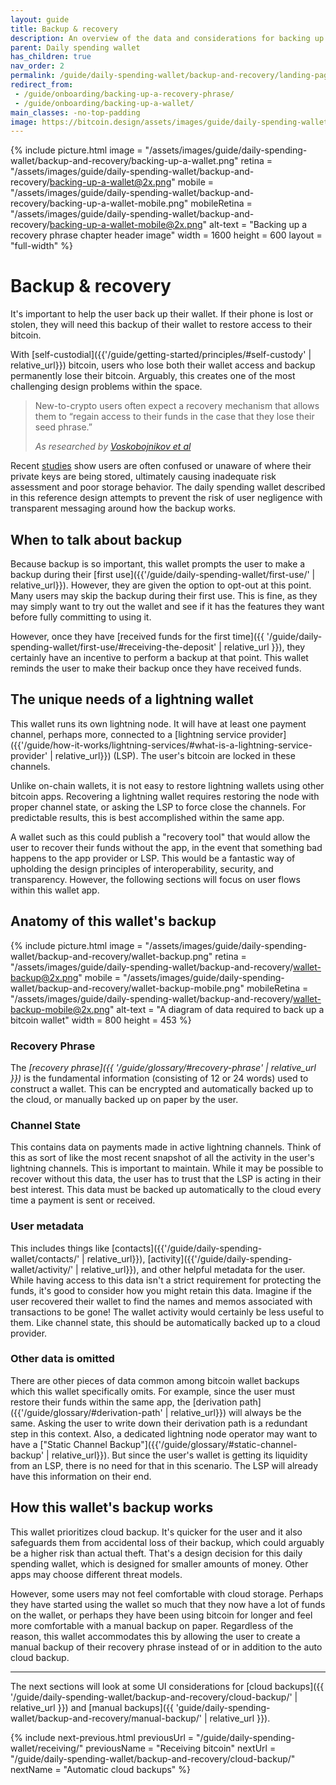 ```yaml
---
layout: guide
title: Backup & recovery
description: An overview of the data and considerations for backing up a daily spending bitcoin wallet.
parent: Daily spending wallet
has_children: true
nav_order: 2
permalink: /guide/daily-spending-wallet/backup-and-recovery/landing-page/
redirect_from:
 - /guide/onboarding/backing-up-a-recovery-phrase/
 - /guide/onboarding/backing-up-a-wallet/
main_classes: -no-top-padding
image: https://bitcoin.design/assets/images/guide/daily-spending-wallet/backup-and-recovery/backing-up-a-wallet-preview.png
---
```


<!--

Editor's notes

Illustration sources

- https://www.figma.com/file/qr4P17z6WSPADm6oW0cKw2/?node-id=0%3A1
- https://www.figma.com/file/q9EgLqOKcIVc0Cq7khtpNm/Onboarding-%3E-Backups?node-id=0%3A1
- https://www.figma.com/file/qr4P17z6WSPADm6oW0cKw2/?node-id=0%3A1

-->

{% include picture.html
   image = "/assets/images/guide/daily-spending-wallet/backup-and-recovery/backing-up-a-wallet.png"
   retina = "/assets/images/guide/daily-spending-wallet/backup-and-recovery/backing-up-a-wallet@2x.png"
   mobile = "/assets/images/guide/daily-spending-wallet/backup-and-recovery/backing-up-a-wallet-mobile.png"
   mobileRetina = "/assets/images/guide/daily-spending-wallet/backup-and-recovery/backing-up-a-wallet-mobile@2x.png"
   alt-text = "Backing up a recovery phrase chapter header image"
   width = 1600
   height = 600
   layout = "full-width"
%}

# Backup & recovery

It's important to help the user back up their wallet. If their phone is lost or stolen, they will need this backup of their wallet to restore access to their bitcoin.

With [self-custodial]({{'/guide/getting-started/principles/#self-custody' | relative_url}}) bitcoin, users who lose both their wallet access and backup permanently lose their bitcoin. Arguably, this creates one of the most challenging design problems within the space.

> New-to-crypto users often expect a recovery mechanism that allows them to “regain access to their funds in the case that they lose their seed phrase.”
>
> <cite>As researched by <a href="https://dl.acm.org/doi/fullHtml/10.1145/3411764.3445679">Voskobojnikov et al</a></cite>

Recent [studies](https://dl.acm.org/doi/fullHtml/10.1145/3411764.3445679) show users are often confused or unaware of where their private keys are being stored, ultimately causing inadequate risk assessment and poor storage behavior. The daily spending wallet described in this reference design attempts to prevent the risk of user negligence with transparent messaging around how the backup works.

## When to talk about backup

Because backup is so important, this wallet prompts the user to make a backup during their [first use]({{'/guide/daily-spending-wallet/first-use/' | relative_url}}). However, they are given the option to opt-out at this point. Many users may skip the backup during their first use. This is fine, as they may simply want to try out the wallet and see if it has the features they want before fully committing to using it.

However, once they have [received funds for the first time]({{ '/guide/daily-spending-wallet/first-use/#receiving-the-deposit' | relative_url }}), they certainly have an incentive to perform a backup at that point. This wallet reminds the user to make their backup once they have received funds.

## The unique needs of a lightning wallet

This wallet runs its own lightning node. It will have at least one payment channel, perhaps more, connected to a [lightning service provider]({{'/guide/how-it-works/lightning-services/#what-is-a-lightning-service-provider' | relative_url}}) (LSP). The user's bitcoin are locked in these channels.

Unlike on-chain wallets, it is not easy to restore lightning wallets using other bitcoin apps. Recovering a lightning wallet requires restoring the node with proper channel state, or asking the LSP to force close the channels. For predictable results, this is best accomplished within the same app.

A wallet such as this could publish a "recovery tool" that would allow the user to recover their funds without the app, in the event that something bad happens to the app provider or LSP. This would be a fantastic way of upholding the design principles of interoperability, security, and transparency. However, the following sections will focus on user flows within this wallet app.

## Anatomy of this wallet's backup

{% include picture.html
   image = "/assets/images/guide/daily-spending-wallet/backup-and-recovery/wallet-backup.png"
   retina = "/assets/images/guide/daily-spending-wallet/backup-and-recovery/wallet-backup@2x.png"
   mobile = "/assets/images/guide/daily-spending-wallet/backup-and-recovery/wallet-backup-mobile.png"
   mobileRetina = "/assets/images/guide/daily-spending-wallet/backup-and-recovery/wallet-backup-mobile@2x.png"
   alt-text = "A diagram of data required to back up a bitcoin wallet"
   width = 800
   height = 453
%}

### Recovery Phrase

The _[recovery phrase]({{ '/guide/glossary/#recovery-phrase' | relative_url }})_ is the fundamental information (consisting of 12 or 24 words) used to construct a wallet. This can be encrypted and automatically backed up to the cloud, or manually backed up on paper by the user.

### Channel State

This contains data on payments made in active lightning channels. Think of this as sort of like the most recent snapshot of all the activity in the user's lightning channels. This is important to maintain. While it may be possible to recover without this data, the user has to trust that the LSP is acting in their best interest. This data must be backed up automatically to the cloud every time a payment is sent or received.

### User metadata

This includes things like [contacts]({{'/guide/daily-spending-wallet/contacts/' | relative_url}}), [activity]({{'/guide/daily-spending-wallet/activity/' | relative_url}}), and other helpful metadata for the user. While having access to this data isn't a strict requirement for protecting the funds, it's good to consider how you might retain this data. Imagine if the user recovered their wallet to find the names and memos associated with transactions to be gone! The wallet activity would certainly be less useful to them. Like channel state, this should be automatically backed up to a cloud provider.

### Other data is omitted

There are other pieces of data common among bitcoin wallet backups which this wallet specifically omits. For example, since the user must restore their funds within the same app, the [derivation path]({{'/guide/glossary/#derivation-path' | relative_url}}) will always be the same. Asking the user to write down their derivation path is a redundant step in this context. Also, a dedicated lightning node operator may want to have a ["Static Channel Backup"]({{'/guide/glossary/#static-channel-backup' | relative_url}}). But since the user's wallet is getting its liquidity from an LSP, there is no need for that in this scenario. The LSP will already have this information on their end.

## How this wallet's backup works

This wallet prioritizes cloud backup. It's quicker for the user and it also safeguards them from accidental loss of their backup, which could arguably be a higher risk than actual theft. That's a design decision for this daily spending wallet, which is designed for smaller amounts of money. Other apps may choose different threat models.

However, some users may not feel comfortable with cloud storage. Perhaps they have started using the wallet so much that they now have a lot of funds on the wallet, or perhaps they have been using bitcoin for longer and feel more comfortable with a manual backup on paper. Regardless of the reason, this wallet accommodates this by allowing the user to create a manual backup of their recovery phrase instead of or in addition to the auto cloud backup.

---

The next sections will look at some UI considerations for [cloud backups]({{ '/guide/daily-spending-wallet/backup-and-recovery/cloud-backup/' | relative_url }}) and [manual backups]({{ 'guide/daily-spending-wallet/backup-and-recovery/manual-backup/' | relative_url }}).

{% include next-previous.html
   previousUrl = "/guide/daily-spending-wallet/receiving/"
   previousName = "Receiving bitcoin"
   nextUrl = "/guide/daily-spending-wallet/backup-and-recovery/cloud-backup/"
   nextName = "Automatic cloud backups"
%}
